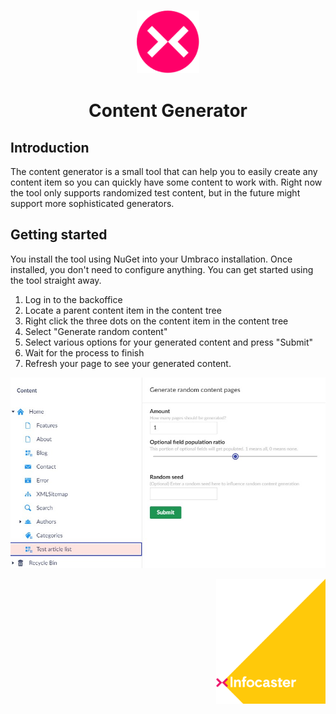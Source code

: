 <h3 align="center">
<img height="100" src="docs/assets/infocaster_nuget_pink.svg">
</h3>

<h1 align="center">
Content Generator
</h1>

## Introduction
The content generator is a small tool that can help you to easily create any content item so you can quickly have some content to work with.
Right now the tool only supports randomized test content, but in the future might support more sophisticated generators.

## Getting started
You install the tool using NuGet into your Umbraco installation. Once installed, you don't need to configure anything. You can get started using the tool straight away.

1. Log in to the backoffice
2. Locate a parent content item in the content tree
3. Right click the three dots on the content item in the content tree
4. Select "Generate random content"
5. Select various options for your generated content and press "Submit"
6. Wait for the process to finish
7. Refresh your page to see your generated content.

![A screenshot of the configuration menu of the content generator](docs/assets/generatorconfigurationmenu.jpg "In this screenshot, you can see which configuration options are available for the content generator")

<a href="https://infocaster.net">
<img align="right" height="200" src="docs/assets/Infocaster_Corner.png">
</a>